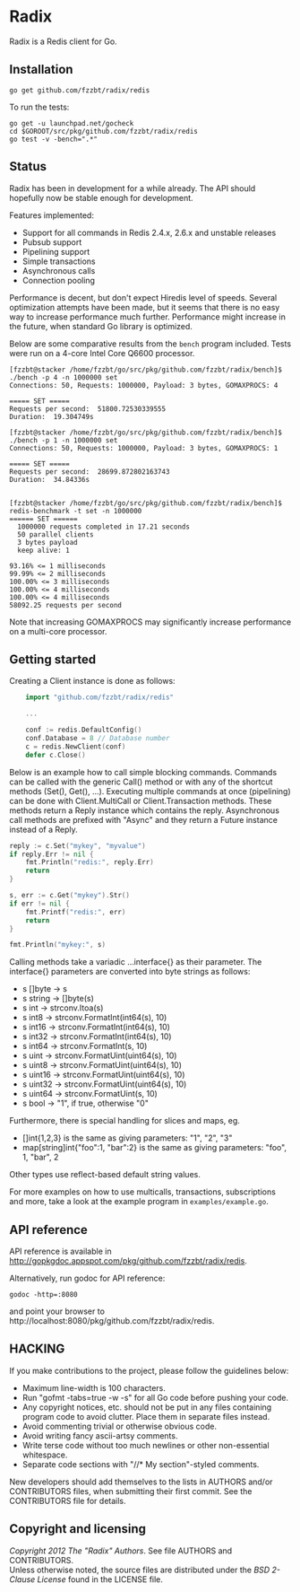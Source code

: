 Radix
=====

Radix is a Redis client for Go.


## Installation

    go get github.com/fzzbt/radix/redis

To run the tests:

    go get -u launchpad.net/gocheck
    cd $GOROOT/src/pkg/github.com/fzzbt/radix/redis
    go test -v -bench=".*"


## Status

Radix has been in development for a while already.
The API should hopefully now be stable enough for development.

Features implemented:

* Support for all commands in Redis 2.4.x, 2.6.x and unstable releases
* Pubsub support
* Pipelining support
* Simple transactions
* Asynchronous calls
* Connection pooling

Performance is decent, but don't expect Hiredis level of speeds.
Several optimization attempts have been made, 
but it seems that there is no easy way to increase performance much further.
Performance might increase in the future, 
when standard Go library is optimized.

Below are some comparative results from the `bench` program included.
Tests were run on a 4-core Intel Core Q6600 processor.

```
[fzzbt@stacker /home/fzzbt/go/src/pkg/github.com/fzzbt/radix/bench]$ ./bench -p 4 -n 1000000 set
Connections: 50, Requests: 1000000, Payload: 3 bytes, GOMAXPROCS: 4

===== SET =====
Requests per second:  51800.72530339555
Duration:  19.304749s

[fzzbt@stacker /home/fzzbt/go/src/pkg/github.com/fzzbt/radix/bench]$ ./bench -p 1 -n 1000000 set
Connections: 50, Requests: 1000000, Payload: 3 bytes, GOMAXPROCS: 1

===== SET =====
Requests per second:  28699.872802163743
Duration:  34.84336s


[fzzbt@stacker /home/fzzbt/go/src/pkg/github.com/fzzbt/radix/bench]$ redis-benchmark -t set -n 1000000
====== SET ======
  1000000 requests completed in 17.21 seconds
  50 parallel clients
  3 bytes payload
  keep alive: 1

93.16% <= 1 milliseconds
99.99% <= 2 milliseconds
100.00% <= 3 milliseconds
100.00% <= 4 milliseconds
100.00% <= 4 milliseconds
58092.25 requests per second
```

Note that increasing GOMAXPROCS may significantly increase performance on a multi-core processor.


## Getting started

Creating a Client instance is done as follows:

```go
	import "github.com/fzzbt/radix/redis"

	...

	conf := redis.DefaultConfig()
	conf.Database = 8 // Database number 
	c = redis.NewClient(conf)
	defer c.Close()
```

Below is an example how to call simple blocking commands.
Commands can be called with the generic Call() method or with any of the shortcut methods (Set(), Get(), ...).
Executing multiple commands at once (pipelining) can be done with Client.MultiCall or 
Client.Transaction methods. These methods return a Reply instance which contains the reply. 
Asynchronous call methods are prefixed with "Async" and they return a Future instance 
instead of a Reply.

```go
reply := c.Set("mykey", "myvalue")
if reply.Err != nil {
	fmt.Println("redis:", reply.Err)
	return
}

s, err := c.Get("mykey").Str()
if err != nil {
	fmt.Printf("redis:", err)
	return
}

fmt.Println("mykey:", s)
```

Calling methods take a variadic ...interface{} as their parameter.
The interface{} parameters are converted into byte strings as follows:

* s []byte -> s
* s string -> []byte(s)
* s int -> strconv.Itoa(s)
* s int8 -> strconv.FormatInt(int64(s), 10)
* s int16 -> strconv.FormatInt(int64(s), 10)
* s int32 -> strconv.FormatInt(int64(s), 10)
* s int64 -> strconv.FormatInt(s, 10)
* s uint -> strconv.FormatUint(uint64(s), 10)
* s uint8 -> strconv.FormatUint(uint64(s), 10)
* s uint16 -> strconv.FormatUint(uint64(s), 10)
* s uint32 -> strconv.FormatUint(uint64(s), 10)
* s uint64 -> strconv.FormatUint(s, 10)
* s bool -> "1", if true, otherwise "0"

Furthermore, there is special handling for slices and maps, eg.

* []int{1,2,3} is the same as giving parameters: "1", "2", "3"
* map[string]int{"foo":1, "bar":2} is the same as giving parameters: "foo", 1, "bar", 2

Other types use reflect-based default string values.

For more examples on how to use multicalls, transactions, subscriptions and more,
take a look at the example program in `examples/example.go`.

## API reference

API reference is available in http://gopkgdoc.appspot.com/pkg/github.com/fzzbt/radix/redis.

Alternatively, run godoc for API reference:

	godoc -http=:8080

and point your browser to http://localhost:8080/pkg/github.com/fzzbt/radix/redis.


## HACKING

If you make contributions to the project, please follow the guidelines below:

*  Maximum line-width is 100 characters.
*  Run "gofmt -tabs=true -w -s" for all Go code before pushing your code. 
*  Any copyright notices, etc. should not be put in any files containing program code to avoid clutter. 
   Place them in separate files instead. 
*  Avoid commenting trivial or otherwise obvious code.
*  Avoid writing fancy ascii-artsy comments. 
*  Write terse code without too much newlines or other non-essential whitespace.
*  Separate code sections with "//* My section"-styled comments.

New developers should add themselves to the lists in AUTHORS and/or CONTRIBUTORS files,
when submitting their first commit. See the CONTRIBUTORS file for details.


## Copyright and licensing

*Copyright 2012 The "Radix" Authors*. See file AUTHORS and CONTRIBUTORS.  
Unless otherwise noted, the source files are distributed under the
*BSD 2-Clause License* found in the LICENSE file.
